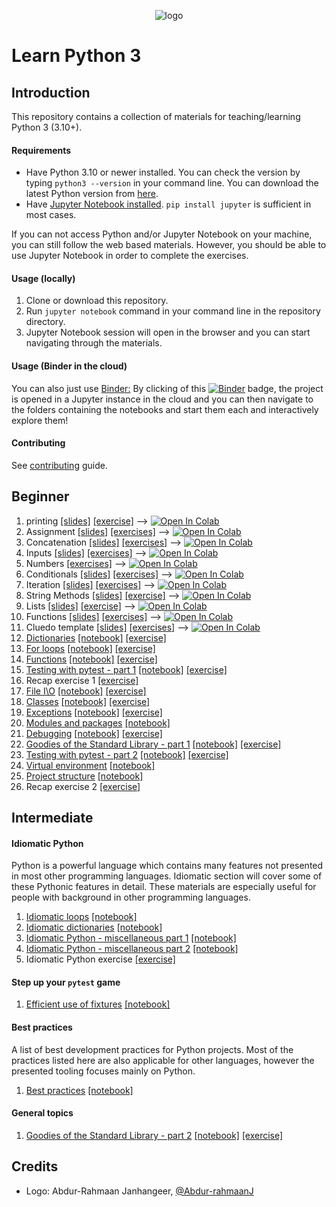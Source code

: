<p align="center">
  <img src="logo.png" alt="logo"/>
</p>

# Learn Python 3

## Introduction

This repository contains a collection of materials for teaching/learning Python 3 (3.10+).

#### Requirements
* Have Python 3.10 or newer installed. You can check the version by typing `python3 --version` in your command line. You can download the latest Python version from [here](https://www.python.org/downloads/).
* Have [Jupyter Notebook installed](http://jupyter.readthedocs.io/en/latest/install.html). `pip install jupyter` is sufficient in most cases.

If you can not access Python and/or Jupyter Notebook on your machine, you can still follow the web based materials. However, you should be able to use Jupyter Notebook in order to complete the exercises.

#### Usage (locally)

1. Clone or download this repository.
2. Run `jupyter notebook` command in your command line in the repository directory.
3. Jupyter Notebook session will open in the browser and you can start navigating through the materials.

#### Usage (Binder in the cloud)

You can also just use [Binder:](https://mybinder.org/) By clicking of this [![Binder](https://mybinder.org/badge_logo.svg)](https://mybinder.org/v2/gh/jerry-git/learn-python3/master) badge, the project is opened in a Jupyter instance in the cloud and you can then navigate to the folders containing the notebooks and start them each and interactively explore them! 

#### Contributing
See [contributing](https://github.com/jerry-git/learn-python3/blob/master/CONTRIBUTING.md) guide.


## Beginner
1. printing [[slides]](https://docs.google.com/presentation/d/1os1vxBUT59i1xc0ldanfXTFst1T5APioZpWi5VAPzq8/edit?usp=sharing) [[exercise]](http://nbviewer.jupyter.org/github/BethsGrammar/learn-python3/blob/master/notebooks/beginner/exercises/01_01_printing_exercise.ipynb) --> <a href="https://colab.research.google.com/github/BethsGrammar/learn-python3/blob/master/notebooks/beginner/exercises/01_01_printing_exercise.ipynb"><img src="https://colab.research.google.com/assets/colab-badge.svg" alt="Open In Colab"></a>
2. Assignment [[slides]](https://docs.google.com/presentation/d/1os1vxBUT59i1xc0ldanfXTFst1T5APioZpWi5VAPzq8/edit?usp=sharing) [[exercises]](https://github.com/BethsGrammar/learn-python3/blob/master/notebooks/beginner/exercises/01_02_assignment_exercise.ipynb) --> <a href="https://colab.research.google.com/github/BethsGrammar/learn-python3/blob/master/notebooks/beginner/exercises/01_02_assignment_exercise.ipynb"><img src="https://colab.research.google.com/assets/colab-badge.svg" alt="Open In Colab"></a>
3. Concatenation [[slides]](https://docs.google.com/presentation/d/1os1vxBUT59i1xc0ldanfXTFst1T5APioZpWi5VAPzq8/edit?usp=sharing) [[exercises]](https://github.com/BethsGrammar/learn-python3/blob/master/notebooks/beginner/exercises/01_03_concatenation.ipynb) --> <a href="https://colab.research.google.com/github/BethsGrammar/learn-python3/blob/master/notebooks/beginner/exercises/01_03_concatenation.ipynb"><img src="https://colab.research.google.com/assets/colab-badge.svg" alt="Open In Colab"></a>
4. Inputs [[slides]](https://docs.google.com/presentation/d/1os1vxBUT59i1xc0ldanfXTFst1T5APioZpWi5VAPzq8/edit?usp=sharing) [[exercises]](https://github.com/BethsGrammar/learn-python3/blob/master/notebooks/beginner/exercises/01_04_inputs.ipynb) --> <a href="https://colab.research.google.com/github/BethsGrammar/learn-python3/blob/master/notebooks/beginner/exercises/01_04_inputs.ipynb"><img src="https://colab.research.google.com/assets/colab-badge.svg" alt="Open In Colab"></a>
5. Numbers [[exercises]](http://nbviewer.jupyter.org/github/jerry-git/learn-python3/blob/master/notebooks/beginner/exercises/01_05_numbers_exercise.ipynb) --> <a href="https://colab.research.google.com/github/BethsGrammar/learn-python3/blob/master/notebooks/beginner/exercises/01_05_numbers_exercise.ipynb"><img src="https://colab.research.google.com/assets/colab-badge.svg" alt="Open In Colab"></a>
6. Conditionals [[slides]](https://docs.google.com/presentation/d/1xCYwrbR-niJa7FApN75h6EUoY7DgRmVkuKc0NZMSXT0/edit?usp=sharing) [[exercises]](http://nbviewer.jupyter.org/github/BethsGrammar/learn-python3/blob/master/notebooks/beginner/exercises/02_01_conditionals_exercise.ipynb)  --> <a href="https://colab.research.google.com/github/BethsGrammar/learn-python3/blob/master/notebooks/beginner/exercises/02_01_conditionals_exercise.ipynb"><img src="https://colab.research.google.com/assets/colab-badge.svg" alt="Open In Colab"></a>
7. Iteration [[slides]](https://docs.google.com/presentation/d/1xCYwrbR-niJa7FApN75h6EUoY7DgRmVkuKc0NZMSXT0/edit?usp=sharing) [[exercises]](http://nbviewer.jupyter.org/github/BethsGrammar/learn-python3/blob/master/notebooks/beginner/exercises/02_02_iteration_exercise.ipynb)  --> <a href="https://colab.research.google.com/github/BethsGrammar/learn-python3/blob/master/notebooks/beginner/exercises/02_02_iteration_exercise.ipynb"><img src="https://colab.research.google.com/assets/colab-badge.svg" alt="Open In Colab"></a>
8. String Methods [[slides]](https://docs.google.com/presentation/d/1FP_6fwsAgNFIMPGrzrxialRhGEdxBX3ebB1u1yZyjZI/edit?usp=drive_link) [[exercise]](http://nbviewer.jupyter.org/github/BethsGrammar/learn-python3/blob/master/notebooks/beginner/exercises/03_strings_exercise.ipynb) --> <a href="https://colab.research.google.com/github/BethsGrammar/learn-python3/blob/master/notebooks/beginner/exercises/03_strings_exercise.ipynb"><img src="https://colab.research.google.com/assets/colab-badge.svg" alt="Open In Colab"></a>
9. Lists [[slides]](https://docs.google.com/presentation/d/1dT42DoNn2r5rhZRlcwFGmP_IMniB8qIRpnFHMtSOpd0/edit?usp=sharing) [[exercise]](http://nbviewer.jupyter.org/github/BethsGrammar/learn-python3/blob/master/notebooks/beginner/exercises/04_lists_exercise.ipynb) --> <a href="https://colab.research.google.com/github/BethsGrammar/learn-python3/blob/master/notebooks/beginner/exercises/04_lists_exercise.ipynb"><img src="https://colab.research.google.com/assets/colab-badge.svg" alt="Open In Colab"></a>
10. Functions [[slides]](https://docs.google.com/presentation/d/140DmfSm8lQ2fN4H63yZhD8ZRBhVtFQLirH5cvSmizC4/edit?usp=sharing) [[exercises]](http://nbviewer.jupyter.org/github/BethsGrammar/learn-python3/blob/master/notebooks/beginner/exercises/05_functions_exercise.ipynb) --> <a href="https://colab.research.google.com/github/BethsGrammar/learn-python3/blob/master/notebooks/beginner/exercises/05_functions_exercise.ipynb"><img src="https://colab.research.google.com/assets/colab-badge.svg" alt="Open In Colab"></a>
11. Cluedo template [[slides]](https://docs.google.com/presentation/d/1Ece2IIOSVGtcLmQmWRuf0htyXS3M631NAoE8X4iQOJ0/edit?usp=sharing) [[exercises]](http://nbviewer.jupyter.org/github/BethsGrammar/learn-python3/blob/master/notebooks/beginner/exercises/05_functions_cluedo_template.ipynb) --> <a href="https://colab.research.google.com/github/BethsGrammar/learn-python3/blob/master/notebooks/beginner/exercises/05_functions_cluedo_template.ipynb"><img src="https://colab.research.google.com/assets/colab-badge.svg" alt="Open In Colab"></a>
12. [Dictionaries](https://jerry-git.github.io/learn-python3/notebooks/beginner/html/05_dictionaries.html) [[notebook]](http://nbviewer.jupyter.org/github/jerry-git/learn-python3/blob/master/notebooks/beginner/notebooks/05_dictionaries.ipynb) [[exercise]](http://nbviewer.jupyter.org/github/jerry-git/learn-python3/blob/master/notebooks/beginner/exercises/05_dictionaries_exercise.ipynb)
13. [For loops](https://jerry-git.github.io/learn-python3/notebooks/beginner/html/06_for_loops.html) [[notebook]](http://nbviewer.jupyter.org/github/jerry-git/learn-python3/blob/master/notebooks/beginner/notebooks/06_for_loops.ipynb) [[exercise]](http://nbviewer.jupyter.org/github/jerry-git/learn-python3/blob/master/notebooks/beginner/exercises/06_for_loops_exercise.ipynb)
14. [Functions](https://jerry-git.github.io/learn-python3/notebooks/beginner/html/07_functions.html) [[notebook]](http://nbviewer.jupyter.org/github/jerry-git/learn-python3/blob/master/notebooks/beginner/notebooks/07_functions.ipynb) [[exercise]](http://nbviewer.jupyter.org/github/jerry-git/learn-python3/blob/master/notebooks/beginner/exercises/07_functions_exercise.ipynb)
15. [Testing with pytest - part 1](https://jerry-git.github.io/learn-python3/notebooks/beginner/html/08_testing1.html) [[notebook]](http://nbviewer.jupyter.org/github/jerry-git/learn-python3/blob/master/notebooks/beginner/notebooks/08_testing1.ipynb) [[exercise]](http://nbviewer.jupyter.org/github/jerry-git/learn-python3/blob/master/notebooks/beginner/exercises/08_testing1_exercise.ipynb)
16. Recap exercise 1 [[exercise]](http://nbviewer.jupyter.org/github/jerry-git/learn-python3/blob/master/notebooks/beginner/exercises/09_recap1_exercise.ipynb)
17. [File I\O](https://jerry-git.github.io/learn-python3/notebooks/beginner/html/10_file_io.html) [[notebook]](http://nbviewer.jupyter.org/github/jerry-git/learn-python3/blob/master/notebooks/beginner/notebooks/10_file_io.ipynb) [[exercise]](http://nbviewer.jupyter.org/github/jerry-git/learn-python3/blob/master/notebooks/beginner/exercises/10_file_io_exercise.ipynb)
18. [Classes](https://jerry-git.github.io/learn-python3/notebooks/beginner/html/11_classes.html) [[notebook]](http://nbviewer.jupyter.org/github/jerry-git/learn-python3/blob/master/notebooks/beginner/notebooks/11_classes.ipynb) [[exercise]](http://nbviewer.jupyter.org/github/jerry-git/learn-python3/blob/master/notebooks/beginner/exercises/11_classes_exercise.ipynb)
19. [Exceptions](https://jerry-git.github.io/learn-python3/notebooks/beginner/html/12_exceptions.html) [[notebook]](http://nbviewer.jupyter.org/github/jerry-git/learn-python3/blob/master/notebooks/beginner/notebooks/12_exceptions.ipynb) [[exercise]](http://nbviewer.jupyter.org/github/jerry-git/learn-python3/blob/master/notebooks/beginner/exercises/12_exceptions_exercise.ipynb)
20. [Modules and packages](https://jerry-git.github.io/learn-python3/notebooks/beginner/html/13_modules_and_packages.html) [[notebook]](http://nbviewer.jupyter.org/github/jerry-git/learn-python3/blob/master/notebooks/beginner/notebooks/13_modules_and_packages.ipynb)
21. [Debugging](https://jerry-git.github.io/learn-python3/notebooks/beginner/html/14_debugging.html) [[notebook]](http://nbviewer.jupyter.org/github/jerry-git/learn-python3/blob/master/notebooks/beginner/notebooks/14_debugging.ipynb) [[exercise]](http://nbviewer.jupyter.org/github/jerry-git/learn-python3/blob/master/notebooks/beginner/exercises/14_debugging_exercise.ipynb)
22. [Goodies of the Standard Library - part 1](https://jerry-git.github.io/learn-python3/notebooks/beginner/html/15_std_lib.html) [[notebook]](http://nbviewer.jupyter.org/github/jerry-git/learn-python3/blob/master/notebooks/beginner/notebooks/15_std_lib.ipynb) [[exercise]](http://nbviewer.jupyter.org/github/jerry-git/learn-python3/blob/master/notebooks/beginner/exercises/15_std_lib1_exercise.ipynb)
23. [Testing with pytest - part 2](https://jerry-git.github.io/learn-python3/notebooks/beginner/html/16_testing2.html) [[notebook]](http://nbviewer.jupyter.org/github/jerry-git/learn-python3/blob/master/notebooks/beginner/notebooks/16_testing2.ipynb) [[exercise]](http://nbviewer.jupyter.org/github/jerry-git/learn-python3/blob/master/notebooks/beginner/exercises/16_testing2_exercise.ipynb)
24. [Virtual environment](https://jerry-git.github.io/learn-python3/notebooks/beginner/html/17_venv.html) [[notebook]](http://nbviewer.jupyter.org/github/jerry-git/learn-python3/blob/master/notebooks/beginner/notebooks/17_venv.ipynb)
25. [Project structure](https://jerry-git.github.io/learn-python3/notebooks/beginner/html/18_project_structure.html) [[notebook]](http://nbviewer.jupyter.org/github/jerry-git/learn-python3/blob/master/notebooks/beginner/notebooks/18_project_structure.ipynb)
26. Recap exercise 2 [[exercise]](http://nbviewer.jupyter.org/github/jerry-git/learn-python3/blob/master/notebooks/beginner/exercises/19_recap2_exercise.ipynb)


## Intermediate

#### Idiomatic Python
Python is a powerful language which contains many features not presented in most other programming languages. Idiomatic section will cover some of these Pythonic features in detail. These materials are especially useful for people with background in other programming languages.

1. [Idiomatic loops](https://jerry-git.github.io/learn-python3/notebooks/intermediate/html/01_idiomatic_loops.html) [[notebook]](http://nbviewer.jupyter.org/github/jerry-git/learn-python3/blob/master/notebooks/intermediate/notebooks/01_idiomatic_loops.ipynb)
2. [Idiomatic dictionaries](https://jerry-git.github.io/learn-python3/notebooks/intermediate/html/02_idiomatic_dicts.html) [[notebook]](http://nbviewer.jupyter.org/github/jerry-git/learn-python3/blob/master/notebooks/intermediate/notebooks/02_idiomatic_dicts.ipynb)
3. [Idiomatic Python - miscellaneous part 1](https://jerry-git.github.io/learn-python3/notebooks/intermediate/html/03_idiomatic_misc1.html) [[notebook]](http://nbviewer.jupyter.org/github/jerry-git/learn-python3/blob/master/notebooks/intermediate/notebooks/03_idiomatic_misc1.ipynb)
4. [Idiomatic Python - miscellaneous part 2](https://jerry-git.github.io/learn-python3/notebooks/intermediate/html/04_idiomatic_misc2.html) [[notebook]](http://nbviewer.jupyter.org/github/jerry-git/learn-python3/blob/master/notebooks/intermediate/notebooks/04_idiomatic_misc2.ipynb)
5. Idiomatic Python exercise [[exercise]](http://nbviewer.jupyter.org/github/jerry-git/learn-python3/blob/master/notebooks/intermediate/exercises/05_idiomatic_python_exercise.ipynb)

#### Step up your `pytest` game
1. [Efficient use of fixtures](https://jerry-git.github.io/learn-python3/notebooks/intermediate/html/01_pytest_fixtures.html) [[notebook]](http://nbviewer.jupyter.org/github/jerry-git/learn-python3/blob/master/notebooks/intermediate/notebooks/01_pytest_fixtures.ipynb)

#### Best practices
A list of best development practices for Python projects. Most of the practices listed here are also applicable for other languages, however the presented tooling focuses mainly on Python.
1. [Best practices](https://jerry-git.github.io/learn-python3/notebooks/intermediate/html/01_best_practices.html) [[notebook]](http://nbviewer.jupyter.org/github/jerry-git/learn-python3/blob/master/notebooks/intermediate/notebooks/01_best_practices.ipynb)

#### General topics
1. [Goodies of the Standard Library - part 2](https://jerry-git.github.io/learn-python3/notebooks/intermediate/html/01_std_lib2.html) [[notebook]](http://nbviewer.jupyter.org/github/jerry-git/learn-python3/blob/master/notebooks/intermediate/notebooks/01_std_lib2.ipynb) [[exercise]](http://nbviewer.jupyter.org/github/jerry-git/learn-python3/blob/master/notebooks/intermediate/exercises/01_std_lib2_exercise.ipynb)


## Credits
* Logo: Abdur-Rahmaan Janhangeer, [@Abdur-rahmaanJ](https://github.com/Abdur-rahmaanJ)
